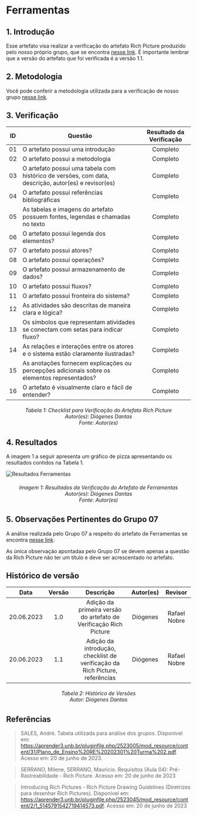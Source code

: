 # Ferramentas

## 1. Introdução
Esse artefato visa realizar a verificação do artefato Rich Picture produzido pelo nosso próprio grupo, que se encontra [nesse link](https://requisitos-de-software.github.io/2023.1-Twitch/pre_rastreabilidade/rich_picture/).
É importante lembrar que a versão do artefato que foi verificada é a versão 1.1. 

## 2. Metodologia
Você pode conferir a metodologia utilizada para a verificação de nosso grupo [nesse link](https://requisitos-de-software.github.io/2023.1-Twitch/verificacao_grupo01/planejamento/).

## 3. Verificação

| ID |Questão| Resultado da Verificação |
| :---: | --- | :---: |
| 01 | O artefato possui uma introdução | Completo |
| 02 | O artefato possui a metodologia  | Completo |
| 03 | O artefato possui uma tabela com histórico de versões, com data, descrição, autor(es) e revisor(es)  | Completo |
| 04 | O artefato possui referências bibliográficas  | Completo |
| 05 | As tabelas e imagens do artefato possuem fontes, legendas e chamadas no texto | Completo |
| 06 | O artefato possui legenda dos elementos? | Completo |
| 07 | O artefato possui atores? | Completo |
| 08 | O artefato possui operações? | Completo |
| 09 | O artefato possui armazenamento de dados? | Completo |
| 10 | O artefato possui fluxos? | Completo |
| 11 | O artefato possui fronteira do sistema? | Completo |
| 12 | As atividades são descritas de maneira clara e lógica? | Completo |
| 13 | Os símbolos que representam atividades se conectam com setas para indicar fluxo? | Completo |
| 14 | As relações e interações entre os atores e o sistema estão claramente ilustradas?| Completo |
| 15 | As anotações fornecem explicações ou percepções adicionais sobre os elementos representados?| Completo |
| 16 | O artefato é visualmente claro e fácil de entender? | Completo |

<h6 align = "center"> Tabela 1: Checklist para Verificação do Artefato Rich Picture
<br> Autor(es): Diógenes Dantas
<br>Fonte: Autor(es)</h6>

## 4. Resultados
A imagem 1 a seguir apresenta um gráfico de pizza apresentando os resultados contidos na Tabela 1.

![Resultados Ferramentas]()
<h6 align = "center"> Imagem 1: Resultados da Verificação do Artefato de Ferramentas
<br> Autor(es): Diógenes Dantas
<br>Fonte: Autor(es)</h6>

## 5. Observações Pertinentes do Grupo 07
A análise realizada pelo Grupo 07 a respeito do artefato de Ferramentas se encontra [nesse link](https://requisitos-de-software.github.io/2023.1-Petz/analise/teste/richpicture/).

As única observação apontadaa pelo Grupo 07 se devem apenas a questão da Rich Picture não ter um título e deve ser acrescentado no artefato.


## Histórico de versão
|    Data    | Versão | Descrição                                                                      | Autor(es)  | Revisor  |
| :--------: | :----: | :----------------------------------------------------------------------------: | :--------: | :------: |
| 20.06.2023 | 1.0    | Adição da primeira versão do artefato de Verificação Rich Picture |   Diógenes   | Rafael Nobre  |
| 20.06.2023 | 1.1    | Adição da introdução, checklist de verificação da Rich Picture, referências |   Diógenes   | Rafael Nobre  |

<h6 align = "center"> Tabela 2: Histórico de Versões
<br> Autor: Diógenes Dantas </h6>

## Referências

>SALES, André. Tabela utilizada para análise dos grupos. Disponível em: https://aprender3.unb.br/pluginfile.php/2523005/mod_resource/content/31/Plano_de_Ensino%20RE%20202301%20Turma%202.pdf. Acesso em: 20 de junho de 2023.

>SERRANO, Milene, SERRANO, Maurício. Requisitos (Aula 04): Pré-Rastreabilidade - Rich Picture. Acesso em: 20 de junho de 2023

>Introducing Rich Pictures - Rich Picture Drawing Guidelines (Diretrizes para desenhar Rich Pictures). Disponível em: https://aprender3.unb.br/pluginfile.php/2523045/mod_resource/content/2/1_5145791542719414573.pdf. Acesso em: 20 de junho de 2023
